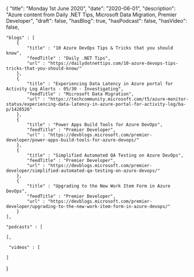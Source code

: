 {
    "title": "Monday 1st June 2020",
    "date": "2020-06-01",
    "description": "Azure content from Daily .NET Tips, Microsoft Data Migration, Premier Developer",
    "draft": false,
    "hasBlog": true,
    "hasPodcast": false,
    "hasVideo": false,

    "blogs" : [
        {
            "title" : "10 Azure DevOps Tips & Tricks that you should know",
            "feedTitle" : "Daily .NET Tips",
            "url" : "https://dailydotnettips.com/10-azure-devops-tips-tricks-that-you-should-know/"
        },
        {
            "title" : "Experiencing Data Latency in Azure portal for Activity Log Alerts - 05/30 - Investigating",
            "feedTitle" : "Microsoft Data Migration",
            "url" : "https://techcommunity.microsoft.com/t5/azure-monitor-status/experiencing-data-latency-in-azure-portal-for-activity-log/ba-p/1428526"
        },
        {
            "title" : "Power Apps Build Tools for Azure DevOps",
            "feedTitle" : "Premier Developer",
            "url" : "https://devblogs.microsoft.com/premier-developer/power-apps-build-tools-for-azure-devops/"
        },
        {
            "title" : "Simplified Automated QA Testing on Azure DevOps",
            "feedTitle" : "Premier Developer",
            "url" : "https://devblogs.microsoft.com/premier-developer/simplified-automated-qa-testing-on-azure-devops/"
        },
        {
            "title" : "Upgrading to the New Work Item Form in Azure DevOps",
            "feedTitle" : "Premier Developer",
            "url" : "https://devblogs.microsoft.com/premier-developer/upgrading-to-the-new-work-item-form-in-azure-devops/"
        }
    ],

    "podcasts" : [
        
    ],

     "videos" : [
        
    ]
}


